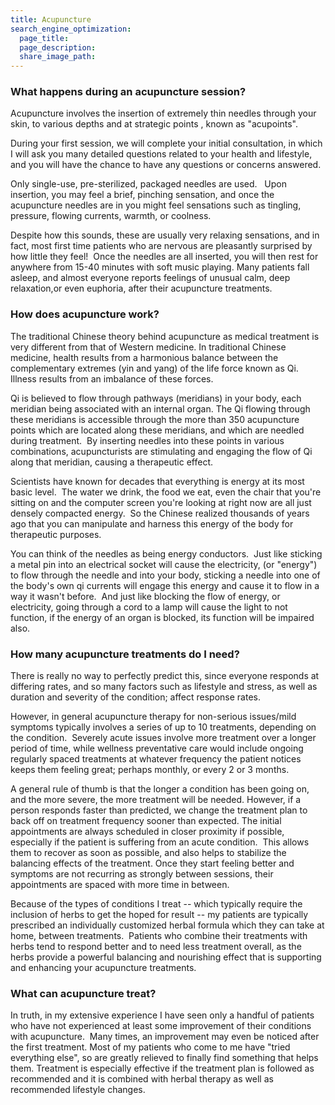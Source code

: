 ```yaml
---
title: Acupuncture
search_engine_optimization:
  page_title:
  page_description:
  share_image_path:
---
```


### What happens during an acupuncture session?

Acupuncture involves the insertion of extremely thin needles through your skin, to various depths and at strategic points , known as "acupoints".

During your first session, we will complete your initial consultation, in which I will ask you many detailed questions related to your health and lifestyle, and you will have the chance to have any questions or concerns answered.

Only single-use, pre-sterilized, packaged needles are used. &nbsp; Upon insertion, you may feel a brief, pinching sensation, and once the acupuncture needles are in you might feel sensations such as tingling, pressure, flowing currents, warmth, or coolness.

Despite how this sounds, these are usually very relaxing sensations, and in fact, most first time patients who are nervous are pleasantly surprised by how little they feel! &nbsp;Once the needles are all inserted, you will then rest for anywhere from 15-40 minutes with soft music playing. Many patients fall asleep, and almost everyone reports feelings of unusual calm, deep relaxation,or even euphoria, after their acupuncture treatments.

### How does acupuncture work?

The traditional Chinese theory behind acupuncture as medical treatment is very different from that of Western medicine. In traditional Chinese medicine, health results from a harmonious balance between the complementary extremes (yin and yang) of the life force known as Qi. Illness results from an imbalance of these forces.

Qi is believed to flow through pathways (meridians) in your body, each meridian being associated with an internal organ. The Qi flowing through these meridians is accessible through the more than 350 acupuncture points which are located along these meridians, and which are needled during treatment. &nbsp;By inserting needles into these points in various combinations, acupuncturists are stimulating and engaging the flow of Qi along that meridian, causing a therapeutic effect.

Scientists have known for decades that everything is energy at its most basic level. &nbsp;The water we drink, the food we eat, even the chair that you're sitting on and the computer screen you're looking at right now are all just densely compacted energy. &nbsp;So the Chinese realized thousands of years ago that you can manipulate and harness this energy of the body for therapeutic purposes.

You can think of the needles as being energy conductors. &nbsp;Just like sticking a metal pin into an electrical socket will cause the electricity, (or "energy") to flow through the needle and into your body, sticking a needle into one of the body's own qi currents will engage this energy and cause it to flow in a way it wasn't before. &nbsp;And just like blocking the flow of energy, or electricity, going through a cord to a lamp will cause the light to not function, if the energy of an organ is blocked, its function will be impaired also.

### How many acupuncture treatments do I need?

There is really no way to perfectly predict this, since everyone responds at differing rates, and so many factors such as lifestyle and stress, as well as duration and severity of the condition; affect response rates.

However, in general acupuncture therapy for non-serious issues/mild symptoms typically involves a series of up to 10 treatments, depending on the condition. &nbsp;Severely acute issues involve more treatment over a longer period of time, while wellness preventative care would include ongoing regularly spaced treatments at whatever frequency the patient notices keeps them feeling great; perhaps monthly, or every 2 or 3 months.

A general rule of thumb is that the longer a condition has been going on, and the more severe, the more treatment will be needed. However, if a person responds faster than predicted, we change the treatment plan to back off on treatment frequency sooner than expected. The initial appointments are always scheduled in closer proximity if possible, especially if the patient is suffering from an acute condition. &nbsp;This allows them to recover as soon as possible, and also helps to stabilize the balancing effects of the treatment. Once they start feeling better and symptoms are not recurring as strongly between sessions, their appointments are spaced with more time in between.

Because of the types of conditions I treat -- which typically require the inclusion of herbs to get the hoped for result -- my patients are typically prescribed an individually customized herbal formula which they can take at home, between treatments. &nbsp;Patients who combine their treatments with herbs tend to respond better and to need less treatment overall, as the herbs provide a powerful balancing and nourishing effect that is supporting and enhancing your acupuncture treatments.

### What can acupuncture treat?

In truth, in my extensive experience I have seen only a handful of patients who have not experienced at least some improvement of their conditions with acupuncture. &nbsp;Many times, an improvement may even be noticed after the first treatment. Most of my patients who come to me have "tried everything else", so are greatly relieved to finally find something that helps them. Treatment is especially effective if the treatment plan is followed as recommended and it is combined with herbal therapy as well as recommended lifestyle changes.